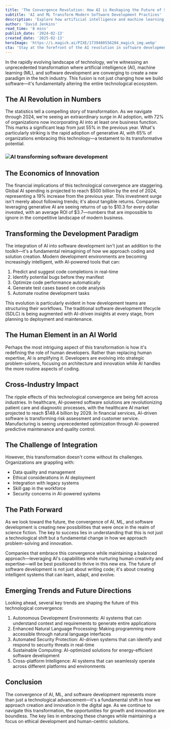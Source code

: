 ```yaml
---
title: 'The Convergence Revolution: How AI is Reshaping the Future of Software Development'
subtitle: 'AI and ML Transform Modern Software Development Practices'
description: 'Explore how artificial intelligence and machine learning are revolutionizing software development, with 72% of organizations now incorporating AI into business functions. Learn about the economic implications, transformative tools, and emerging trends shaping the future of tech innovation.'
author: 'David Jenkins'
read_time: '8 mins'
publish_date: '2024-02-13'
created_date: '2025-02-13'
heroImage: 'https://i.magick.ai/PIXE/1739480556204_magick_img.webp'
cta: 'Stay at the forefront of the AI revolution in software development. Follow us on LinkedIn @MagickAI for exclusive insights, industry updates, and innovative solutions that are shaping tomorrow''s technological landscape.'
---
```


In the rapidly evolving landscape of technology, we're witnessing an unprecedented transformation where artificial intelligence (AI), machine learning (ML), and software development are converging to create a new paradigm in the tech industry. This fusion is not just changing how we build software—it's fundamentally altering the entire technological ecosystem.

## The AI Revolution in Numbers

The statistics tell a compelling story of transformation. As we navigate through 2024, we're seeing an extraordinary surge in AI adoption, with 72% of organizations now incorporating AI into at least one business function. This marks a significant leap from just 55% in the previous year. What's particularly striking is the rapid adoption of generative AI, with 65% of organizations embracing this technology—a testament to its transformative potential.

### ![AI transforming software development](https://i.magick.ai/PIXE/1739480556208_magick_img.webp)

## The Economics of Innovation

The financial implications of this technological convergence are staggering. Global AI spending is projected to reach $500 billion by the end of 2024, representing a 19% increase from the previous year. This investment surge isn't merely about following trends; it's about tangible returns. Companies leveraging generative AI are seeing returns of up to $10.3 for every dollar invested, with an average ROI of $3.7—numbers that are impossible to ignore in the competitive landscape of modern business.

## Transforming the Development Paradigm

The integration of AI into software development isn't just an addition to the toolkit—it's a fundamental reimagining of how we approach coding and solution creation. Modern development environments are becoming increasingly intelligent, with AI-powered tools that can:

1. Predict and suggest code completions in real-time
2. Identify potential bugs before they manifest
3. Optimize code performance automatically
4. Generate test cases based on code analysis
5. Automate routine development tasks

This evolution is particularly evident in how development teams are structuring their workflows. The traditional software development lifecycle (SDLC) is being augmented with AI-driven insights at every stage, from planning to deployment and maintenance.

## The Human Element in an AI World

Perhaps the most intriguing aspect of this transformation is how it's redefining the role of human developers. Rather than replacing human expertise, AI is amplifying it. Developers are evolving into strategic problem-solvers, focusing on architecture and innovation while AI handles the more routine aspects of coding.

## Cross-Industry Impact

The ripple effects of this technological convergence are being felt across industries. In healthcare, AI-powered software solutions are revolutionizing patient care and diagnostic processes, with the healthcare AI market projected to reach $148.4 billion by 2029. In financial services, AI-driven software is transforming risk assessment and customer service. Manufacturing is seeing unprecedented optimization through AI-powered predictive maintenance and quality control.

## The Challenge of Integration

However, this transformation doesn't come without its challenges. Organizations are grappling with:

- Data quality and management
- Ethical considerations in AI deployment
- Integration with legacy systems
- Skill gap in the workforce
- Security concerns in AI-powered systems

## The Path Forward

As we look toward the future, the convergence of AI, ML, and software development is creating new possibilities that were once in the realm of science fiction. The key to success lies in understanding that this is not just a technological shift but a fundamental change in how we approach problem-solving and innovation.

Companies that embrace this convergence while maintaining a balanced approach—leveraging AI's capabilities while nurturing human creativity and expertise—will be best positioned to thrive in this new era. The future of software development is not just about writing code; it's about creating intelligent systems that can learn, adapt, and evolve.

## Emerging Trends and Future Directions

Looking ahead, several key trends are shaping the future of this technological convergence:

1. Autonomous Development Environments: AI systems that can understand context and requirements to generate entire applications
2. Enhanced Natural Language Processing: Making programming more accessible through natural language interfaces
3. Automated Security Protection: AI-driven systems that can identify and respond to security threats in real-time
4. Sustainable Computing: AI-optimized solutions for energy-efficient software development
5. Cross-platform Intelligence: AI systems that can seamlessly operate across different platforms and environments

## Conclusion

The convergence of AI, ML, and software development represents more than just a technological advancement—it's a fundamental shift in how we approach creation and innovation in the digital age. As we continue to navigate this transformation, the opportunities for growth and innovation are boundless. The key lies in embracing these changes while maintaining a focus on ethical development and human-centric solutions.